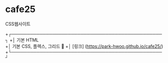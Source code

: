 # cafe25
CSS웹사이트

+┌────────────────────────────────────────────────┐
+│ 기본 HTML                                     
+│ 기본 CSS, 플렉스, 그리드                         🔑
+│ [링크] (https://park-hwoo.github.io/cafe25/)   
+└────────────────────────────────────────────────┘
